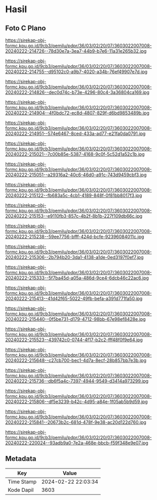 # Hasil

## Foto C Plano

https://sirekap-obj-formc.kpu.go.id/9cb3/pemilu/pdpr/36/03/02/20/07/3603022007008-20240222-214726--78d30e7a-3ea7-44b9-b7e6-11a31e265b32.jpg

https://sirekap-obj-formc.kpu.go.id/9cb3/pemilu/pdpr/36/03/02/20/07/3603022007008-20240222-214755--d95102c0-a9b7-4020-a34b-76ef49907e7d.jpg

https://sirekap-obj-formc.kpu.go.id/9cb3/pemilu/pdpr/36/03/02/20/07/3603022007008-20240222-214826--dec0d74c-b73e-4296-80c4-3a36804ca169.jpg

https://sirekap-obj-formc.kpu.go.id/9cb3/pemilu/pdpr/36/03/02/20/07/3603022007008-20240222-214904--4f0bdc72-ec8d-4807-829f-d6bd9853489b.jpg

https://sirekap-obj-formc.kpu.go.id/9cb3/pemilu/pdpr/36/03/02/20/07/3603022007008-20240222-214951--574e6467-8ced-433a-ad77-e21fa0da0791.jpg

https://sirekap-obj-formc.kpu.go.id/9cb3/pemilu/pdpr/36/03/02/20/07/3603022007008-20240222-215021--7c00b85e-5387-4168-9c0f-5c52d1a52c1b.jpg

https://sirekap-obj-formc.kpu.go.id/9cb3/pemilu/pdpr/36/03/02/20/07/3603022007008-20240222-215051--a29316a2-40c6-46d0-a91c-743d9459cbf3.jpg

https://sirekap-obj-formc.kpu.go.id/9cb3/pemilu/pdpr/36/03/02/20/07/3603022007008-20240222-215122--fb683a5c-4cb1-4189-848f-0f81bb8017f3.jpg

https://sirekap-obj-formc.kpu.go.id/9cb3/pemilu/pdpr/36/03/02/20/07/3603022007008-20240222-215153--e9110fb3-857c-4b2f-8b1b-227f109db66c.jpg

https://sirekap-obj-formc.kpu.go.id/9cb3/pemilu/pdpr/36/03/02/20/07/3603022007008-20240222-215238--59ee7756-bfff-424d-bcfe-92396084011c.jpg

https://sirekap-obj-formc.kpu.go.id/9cb3/pemilu/pdpr/36/03/02/20/07/3603022007008-20240222-215306--2b794b20-3da1-4138-a1de-0ed3197f0ef7.jpg

https://sirekap-obj-formc.kpu.go.id/9cb3/pemilu/pdpr/36/03/02/20/07/3603022007008-20240222-215333--5f7ba45d-a05a-486d-9ce4-6dcb46c22ac6.jpg

https://sirekap-obj-formc.kpu.go.id/9cb3/pemilu/pdpr/36/03/02/20/07/3603022007008-20240222-215413--41d42f65-5022-49fb-befa-a391d771fa50.jpg

https://sirekap-obj-formc.kpu.go.id/9cb3/pemilu/pdpr/36/03/02/20/07/3603022007008-20240222-215440--0f5be731-d179-4712-98bb-67e98ef8428e.jpg

https://sirekap-obj-formc.kpu.go.id/9cb3/pemilu/pdpr/36/03/02/20/07/3603022007008-20240222-215523--439742c0-0744-4f17-b2c2-fff48f0f9e64.jpg

https://sirekap-obj-formc.kpu.go.id/9cb3/pemilu/pdpr/36/03/02/20/07/3603022007008-20240222-215648--c27cb700-bec1-4d7a-8ecf-28b857bb7e3b.jpg

https://sirekap-obj-formc.kpu.go.id/9cb3/pemilu/pdpr/36/03/02/20/07/3603022007008-20240222-215736--db6f5a4c-7397-4944-9549-d3414a973299.jpg

https://sirekap-obj-formc.kpu.go.id/9cb3/pemilu/pdpr/36/03/02/20/07/3603022007008-20240222-215806--df5e3239-b42c-4d95-a84e-1f05ab5b9d59.jpg

https://sirekap-obj-formc.kpu.go.id/9cb3/pemilu/pdpr/36/03/02/20/07/3603022007008-20240222-215841--20673b2c-681d-478f-9e38-ac20d122d760.jpg

https://sirekap-obj-formc.kpu.go.id/9cb3/pemilu/pdpr/36/03/02/20/07/3603022007008-20240222-220024--93adb9a0-7e2a-468e-bbcb-f59f348e9e07.jpg


## Metadata

| Key        | Value               |
| ---------- | ------------------- |
| Time Stamp | 2024-02-22 22:03:34 |
| Kode Dapil | 3603                |



